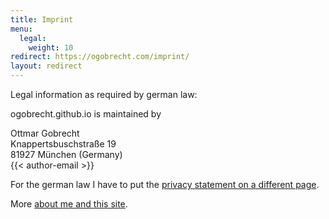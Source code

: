```yaml
---
title: Imprint
menu:
  legal:
    weight: 10
redirect: https://ogobrecht.com/imprint/
layout: redirect
---
```

Legal information as required by german law:

ogobrecht.github.io is maintained by

Ottmar Gobrecht<br>
Knappertsbuschstraße 19<br>
81927 München (Germany)<br>
{{< author-email >}}

For the german law I have to put the [privacy statement on a different page](/privacy-statement/).

More [about me and this site](/about/).

